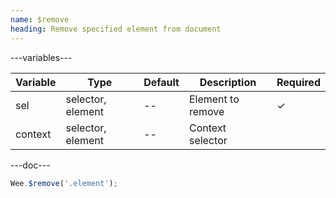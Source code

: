 ```yaml
---
name: $remove
heading: Remove specified element from document
---
```


---variables---

| Variable | Type | Default | Description | Required |
| -------- | ---- | ------- | ----------- | -------- |
| sel      | selector, element | --      | Element to remove | &#10003; |
| context  | selector, element | --      | Context selector  |          |

---doc---

```javascript
Wee.$remove('.element');
```